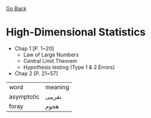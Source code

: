 [Go Back](https://github.com/arm-on/plan/blob/main/README.md)
# High-Dimensional Statistics
- Chap 1 [P. 1~20]
    - Law of Large Numbers
    - Central Limit Theorem
    - Hypothesis testing (Type 1 & 2 Errors)
- Chap 2 [P. 21~57]
  


| | |
|-|-|
| word | meaning |
| asymptotic | تقریبی |
| foray | هجوم |